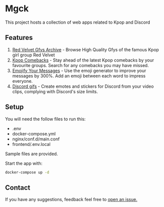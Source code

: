 # Mgck

This project hosts a collection of web apps related to Kpop and Discord

## Features

1. [Red Velvet Gfys Archive](https://mgck.ink/gfys) - Browse High Quality Gfys of the famous Kpop girl group Red Velvet
2. [Kpop Comebacks](https://mgck.ink/kpop) - Stay ahead of the latest Kpop comebacks by your favourite groups. Search for any comebacks you may have missed.
3. [Emojify Your Messages](https://mgck.ink/emojify) - Use the emoji generator to improve your messages by 300%. Add an emoji between each word to impress everyone.
4. [Discord gifs](https://mgck.ink/discordgifs) - Create emotes and stickers for Discord from your video clips, complying with Discord's size limits.

## Setup

You will need the follow files to run this:

- .env
- docker-compose.yml
- nginx/conf.d/main.conf
- frontend/.env.local

Sample files are provided.

Start the app with:

```bash
docker-compose up -d
```

## Contact

If you have any suggestions, feedback feel free to [open an issue.](https://github.com/badmagick329/mgck/issues)
